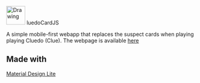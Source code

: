 <img src="./res/favicon.png" alt="Drawing" width="50" height="50"/> luedoCardJS

A simple mobile-first webapp that replaces the suspect cards when playing playing Cluedo (Clue).
The webpage is available [here](https://co2p.github.io/CluedoJS/)

## Made with
[Material Design Lite](https://getmdl.io)
